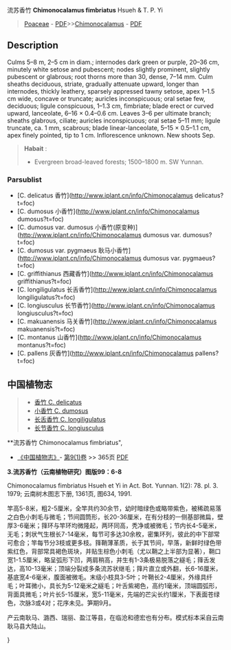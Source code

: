 流苏香竹 **Chimonocalamus fimbriatus** Hsueh & T. P. Yi

> [Poaceae](http://www.iplant.cn/info/Poaceae?t=foc) - [PDF](http://www.iplant.cn/foc/pdf/Poaceae.pdf)>>[Chimonocalamus](http://www.iplant.cn/info/Chimonocalamus?t=foc) - [PDF](http://www.iplant.cn/foc/pdf/Chimonocalamus.pdf)

## Description

Culms 5–8 m, 2–5 cm in diam.; internodes dark green or purple, 20–36 cm, minutely white setose and pubescent; nodes slightly prominent, slightly pubescent or glabrous; root thorns more than 30, dense, 7–14 mm. Culm sheaths deciduous, striate, gradually attenuate upward, longer than internodes, thickly leathery, sparsely appressed tawny setose, apex 1–1.5 cm wide, concave or truncate; auricles inconspicuous; oral setae few, deciduous; ligule conspicuous, 1–1.3 cm, fimbriate; blade erect or curved upward, lanceolate, 6–16 × 0.4–0.6 cm. Leaves 3–6 per ultimate branch; sheaths glabrous, ciliate; auricles inconspicuous; oral setae 5–11 mm; ligule truncate, ca. 1 mm, scabrous; blade linear-lanceolate, 5–15 × 0.5–1.1 cm, apex finely pointed, tip to 1 cm. Inflorescence unknown. New shoots Sep.

> **Habait** : 
>* Evergreen broad-leaved forests; 1500–1800 m. SW Yunnan.

### Parsublist

* [C.  delicatus  香竹](http://www.iplant.cn/info/Chimonocalamus delicatus?t=foc)
* [C.  dumosus  小香竹](http://www.iplant.cn/info/Chimonocalamus dumosus?t=foc)
* [C.  dumosus var. dumosus  小香竹(原变种)](http://www.iplant.cn/info/Chimonocalamus dumosus var. dumosus?t=foc)
* [C.  dumosus var. pygmaeus  耿马小香竹](http://www.iplant.cn/info/Chimonocalamus dumosus var. pygmaeus?t=foc)
* [C.  griffithianus  西藏香竹](http://www.iplant.cn/info/Chimonocalamus griffithianus?t=foc)
* [C.  longiligulatus  长舌香竹](http://www.iplant.cn/info/Chimonocalamus longiligulatus?t=foc)
* [C.  longiusculus  长节香竹](http://www.iplant.cn/info/Chimonocalamus longiusculus?t=foc)
* [C.  makuanensis  马关香竹](http://www.iplant.cn/info/Chimonocalamus makuanensis?t=foc)
* [C.  montanus  山香竹](http://www.iplant.cn/info/Chimonocalamus montanus?t=foc)
* [C.  pallens  灰香竹](http://www.iplant.cn/info/Chimonocalamus pallens?t=foc)

## 中国植物志

> * [香竹  C.  delicatus](Chimonocalamus-delicatus-香竹.md)
> * [小香竹  C.  dumosus](Chimonocalamus-dumosus-小香竹.md)
> * [长舌香竹  C.  longiligulatus](Chimonocalamus-longiligulatus-长舌香竹.md)
> * [长节香竹  C.  longiusculus](Chimonocalamus-longiusculus-长节香竹.md)

**流苏香竹 Chimonocalamus fimbriatus",

* [《中国植物志》](http://www.iplant.cn/frps)- [第9(1)卷](http://www.iplant.cn/frps/vol/9(1)) >> 365页 [PDF](http://www.iplant.cn/frps/pdf/9(1)/365.pdf)

**3.流苏香竹（云南植物研究）图版99：6-8**

Chimonocalamus fimbriatus Hsueh et Yi in Act. Bot. Yunnan. 1(2): 78. pl. 3. 1979; 云南树木图志下册, 1361页, 图634, 1991.

竿高5-8米，粗2-5厘米，全竿共约30余节，幼时暗绿色或略带紫色，被稀疏易落之白色小刺毛与微毛；节间圆筒形，长20-36厘米，在有分枝的一侧基部微扁，壁厚3-6毫米；箨环与竿环均微隆起，两环同高，秃净或被微毛；节内长4-5毫米，无毛；刺状气生根长7-14毫米，每节可多达30余枚，密集环列，彼此的中下部常可愈合；竿每节分3枝或更多枝。箨鞘薄革质，长于其节间，早落，新鲜时绿色带紫红色，背部常具褐色斑块，并贴生棕色小刺毛（尤以鞘之上半部为显著），鞘口宽1-1.5厘米，略呈弧形下凹，两肩稍高，并生有1-3条极易脱落之繸毛；箨舌发达，高10-13毫米；顶端分裂成多条流苏状继毛；箨片直立或外翻，长6-16厘米，基底宽4-6毫米，腹面被微毛。末级小枝具3-5叶；叶鞘长2-4厘米，外缘具纤毛；叶耳微小，具长为5-12毫米之繸毛；叶舌紫褐色，高约1毫米，顶端圆弧形，背面具微毛；叶片长5-15厘米，宽5-11毫米，先端的芒尖长约1厘米，下表面苍绿色，次脉3或4对；花序未见。笋期9月。

产云南耿马、潞西、瑞丽、盈江等县，在临沧和德宏也有分布。模式标本采自云南耿马县大陆山。

}